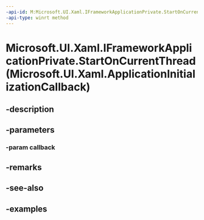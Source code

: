 ```yaml
---
-api-id: M:Microsoft.UI.Xaml.IFrameworkApplicationPrivate.StartOnCurrentThread(Microsoft.UI.Xaml.ApplicationInitializationCallback)
-api-type: winrt method
---
```


# Microsoft.UI.Xaml.IFrameworkApplicationPrivate.StartOnCurrentThread(Microsoft.UI.Xaml.ApplicationInitializationCallback)

<!--
public void StartOnCurrentThread (Microsoft.UI.Xaml.ApplicationInitializationCallback callback);
-->


## -description

## -parameters

### -param callback

## -remarks

## -see-also

## -examples


